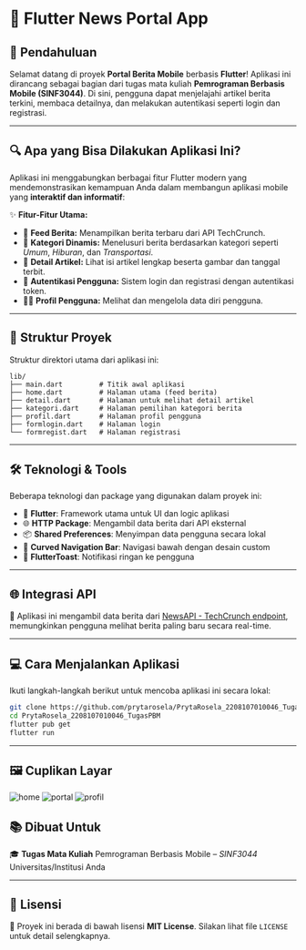# 📰 Flutter News Portal App

## 🚀 Pendahuluan

Selamat datang di proyek **Portal Berita Mobile** berbasis **Flutter**!
Aplikasi ini dirancang sebagai bagian dari tugas mata kuliah **Pemrograman Berbasis Mobile (SINF3044)**. Di sini, pengguna dapat menjelajahi artikel berita terkini, membaca detailnya, dan melakukan autentikasi seperti login dan registrasi.

---

## 🔍 Apa yang Bisa Dilakukan Aplikasi Ini?

Aplikasi ini menggabungkan berbagai fitur Flutter modern yang mendemonstrasikan kemampuan Anda dalam membangun aplikasi mobile yang **interaktif dan informatif**:

✨ **Fitur-Fitur Utama:**

* 📰 **Feed Berita:** Menampilkan berita terbaru dari API TechCrunch.
* 🧭 **Kategori Dinamis:** Menelusuri berita berdasarkan kategori seperti *Umum*, *Hiburan*, dan *Transportasi*.
* 📖 **Detail Artikel:** Lihat isi artikel lengkap beserta gambar dan tanggal terbit.
* 🔐 **Autentikasi Pengguna:** Sistem login dan registrasi dengan autentikasi token.
* 🙋‍♂️ **Profil Pengguna:** Melihat dan mengelola data diri pengguna.

---

## 🧱 Struktur Proyek

Struktur direktori utama dari aplikasi ini:

```
lib/
├── main.dart         # Titik awal aplikasi
├── home.dart         # Halaman utama (feed berita)
├── detail.dart       # Halaman untuk melihat detail artikel
├── kategori.dart     # Halaman pemilihan kategori berita
├── profil.dart       # Halaman profil pengguna
├── formlogin.dart    # Halaman login
└── formregist.dart   # Halaman registrasi
```

---

## 🛠️ Teknologi & Tools

Beberapa teknologi dan package yang digunakan dalam proyek ini:

* 💙 **Flutter**: Framework utama untuk UI dan logic aplikasi
* 🌐 **HTTP Package**: Mengambil data berita dari API eksternal
* 📦 **Shared Preferences**: Menyimpan data pengguna secara lokal
* 🌈 **Curved Navigation Bar**: Navigasi bawah dengan desain custom
* 🍞 **FlutterToast**: Notifikasi ringan ke pengguna

---

## 🌐 Integrasi API

🔗 Aplikasi ini mengambil data berita dari [NewsAPI - TechCrunch endpoint](https://newsapi.org/), memungkinkan pengguna melihat berita paling baru secara real-time.

---

## 💻 Cara Menjalankan Aplikasi

Ikuti langkah-langkah berikut untuk mencoba aplikasi ini secara lokal:

```bash
git clone https://github.com/prytarosela/PrytaRosela_2208107010046_TugasPBM.git
cd PrytaRosela_2208107010046_TugasPBM
flutter pub get
flutter run
```

---

## 🖼️ Cuplikan Layar

![home](https://github.com/user-attachments/assets/e4b99a66-0d6b-4111-8b0b-db1c985f6097) ![portal](https://github.com/user-attachments/assets/1342996a-8db8-49a8-8cdb-e9ea39e2562c) ![profil](https://github.com/user-attachments/assets/20e48049-b381-441a-93df-b3e10bb205ef)


## 📚 Dibuat Untuk

🎓 **Tugas Mata Kuliah**
Pemrograman Berbasis Mobile – *SINF3044*
Universitas/Institusi Anda

---

## 📄 Lisensi

📝 Proyek ini berada di bawah lisensi **MIT License**. Silakan lihat file `LICENSE` untuk detail selengkapnya.
